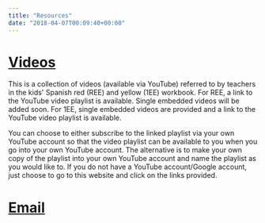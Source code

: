 ```yaml
---
title: "Resources"
date: "2018-04-07T00:09:40+00:00"
---
```


# [Videos](/videos)

This is a collection of videos (available via YouTube) referred to by teachers in the kids' Spanish red (REE) and yellow (1EE) workbook. For REE, a link to the YouTube video playlist is available. Single embedded videos will be added soon. For 1EE, single embedded videos are provided and a link to the YouTube video playlist is available.

You can choose to either subscribe to the linked playlist via your own YouTube account so that the video playlist can be available to you when you go into your own YouTube account. The alternative is to make your own copy of the playlist into your own YouTube account and name the playlist as you would like to. If you do not have a YouTube account/Google account, just choose to go to this website and click on the links provided.


# [Email](/email)

<iframe id="forum_embed"
  src="javascript:void(0)"
  scrolling="no"
  frameborder="0"
  width="900"
  height="700">
</iframe>
<script type="text/javascript">
  document.getElementById('forum_embed').src =
     'https://groups.google.com/forum/embed/?place=forum/europa-ee-2016'
     + '&showsearch=true&showpopout=true&showtabs=false'
     + '&parenturl=' + encodeURIComponent(window.location.href);
</script>